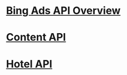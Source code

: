# [Bing Ads API Overview](concepts\TOC.md)
# [Content API](content-api\TOC.md)
# [Hotel API](hotel-ads\TOC.md)
